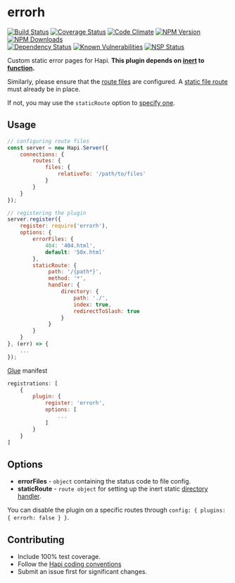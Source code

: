 # errorh
[![Build Status](https://travis-ci.org/genediazjr/errorh.svg?branch=master)](https://travis-ci.org/genediazjr/errorh)
[![Coverage Status](https://coveralls.io/repos/github/genediazjr/errorh/badge.svg)](https://coveralls.io/github/genediazjr/errorh)
[![Code Climate](https://codeclimate.com/github/genediazjr/errorh/badges/gpa.svg)](https://codeclimate.com/github/genediazjr/errorh)
[![NPM Version](https://badge.fury.io/js/errorh.svg)](https://www.npmjs.com/errorh)
[![NPM Downloads](https://img.shields.io/npm/dt/errorh.svg?maxAge=2592000)](https://www.npmjs.com/errorh)<br>
[![Dependency Status](https://david-dm.org/genediazjr/errorh.svg)](https://david-dm.org/genediazjr/errorh)
[![Known Vulnerabilities](https://snyk.io/test/github/genediazjr/errorh/badge.svg)](https://snyk.io/test/github/genediazjr/errorh)
[![NSP Status](https://nodesecurity.io/orgs/genediazjr/projects/009fd1b4-b96e-489c-88c9-21661bde403b/badge)](https://nodesecurity.io/orgs/genediazjr/projects/009fd1b4-b96e-489c-88c9-21661bde403b)

Custom static error pages for Hapi.
**This plugin depends on [inert](https://github.com/hapijs/inert) to [function](https://github.com/hapijs/inert#customized-file-response).**

Similarly, please ensure that the [route files](https://github.com/hapijs/hapi/blob/master/API.md#route.config.files) are configured.
A [static file route](https://github.com/hapijs/inert#static-file-server) must already be in place.

If not, you may use the `staticRoute` option to [specify one](https://github.com/hapijs/inert#the-directory-handler).

## Usage

```js
// configuring route files
const server = new Hapi.Server({
    connections: {
        routes: {
            files: {
                relativeTo: '/path/to/files'
            }
        }
    }
});

// registering the plugin
server.register({
    register: require('errorh'),
    options: {
        errorFiles: {
            404: '404.html',
            default: '50x.html'
        },
        staticRoute: {
             path: '/{path*}',
             method: '*',
             handler: {
                 directory: {
                     path: './',
                     index: true,
                     redirectToSlash: true
                 }
             }
        }
    }
}, (err) => {
    ...
});
```
[Glue](https://github.com/hapijs/glue) manifest
```js
registrations: [
    {
        plugin: {
            register: 'errorh',
            options: [
                ...
            ]
        }
    }
]
```

## Options
* **errorFiles** - `object` containing the status code to file config.
* **staticRoute** - `route object` for setting up the inert static [directory handler](https://github.com/hapijs/inert#the-directory-handler).

You can disable the plugin on a specific routes through `config: { plugins: { errorh: false } }`.

## Contributing
* Include 100% test coverage.
* Follow the [Hapi coding conventions](http://hapijs.com/styleguide)
* Submit an issue first for significant changes.

